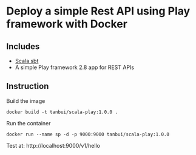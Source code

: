 # Deploy a simple Rest API using Play framework with Docker

## Includes

- [Scala sbt](https://hub.docker.com/r/tanbui/scala-sbt)
- A simple Play framework 2.8 app for REST APIs

## Instruction

Build the image

```
docker build -t tanbui/scala-play:1.0.0 .
```

Run the container

```
docker run --name sp -d -p 9000:9000 tanbui/scala-play:1.0.0
```

Test at: http://localhost:9000/v1/hello
